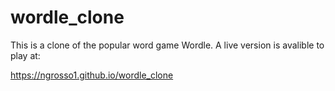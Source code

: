 # wordle_clone

This is a clone of the popular word game Wordle. A live version is avalible to play at:

https://ngrosso1.github.io/wordle_clone